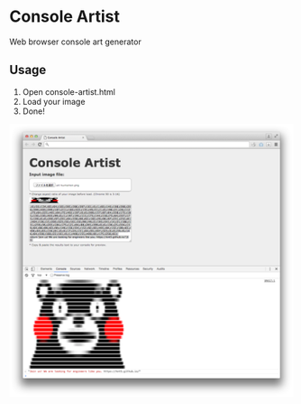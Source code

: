 # Console Artist

Web browser console art generator

## Usage

1. Open console-artist.html
1. Load your image
1. Done!

![screen shot](screenshot.png)
